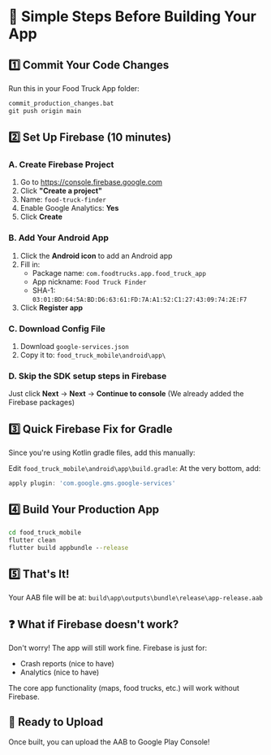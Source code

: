 # 🚀 Simple Steps Before Building Your App

## 1️⃣ Commit Your Code Changes

Run this in your Food Truck App folder:
```cmd
commit_production_changes.bat
git push origin main
```

## 2️⃣ Set Up Firebase (10 minutes)

### A. Create Firebase Project
1. Go to https://console.firebase.google.com
2. Click **"Create a project"**
3. Name: `food-truck-finder`
4. Enable Google Analytics: **Yes**
5. Click **Create**

### B. Add Your Android App
1. Click the **Android icon** to add an Android app
2. Fill in:
   - Package name: `com.foodtrucks.app.food_truck_app`
   - App nickname: `Food Truck Finder`
   - SHA-1: `03:01:BD:64:5A:BD:D6:63:61:FD:7A:A1:52:C1:27:43:09:74:2E:F7`
3. Click **Register app**

### C. Download Config File
1. Download `google-services.json`
2. Copy it to: `food_truck_mobile\android\app\`

### D. Skip the SDK setup steps in Firebase
Just click **Next** → **Next** → **Continue to console**
(We already added the Firebase packages)

## 3️⃣ Quick Firebase Fix for Gradle

Since you're using Kotlin gradle files, add this manually:

Edit `food_truck_mobile\android\app\build.gradle`:
At the very bottom, add:
```gradle
apply plugin: 'com.google.gms.google-services'
```

## 4️⃣ Build Your Production App

```cmd
cd food_truck_mobile
flutter clean
flutter build appbundle --release
```

## 5️⃣ That's It!

Your AAB file will be at:
`build\app\outputs\bundle\release\app-release.aab`

## ❓ What if Firebase doesn't work?

Don't worry! The app will still work fine. Firebase is just for:
- Crash reports (nice to have)
- Analytics (nice to have)

The core app functionality (maps, food trucks, etc.) will work without Firebase.

## 📱 Ready to Upload

Once built, you can upload the AAB to Google Play Console!
